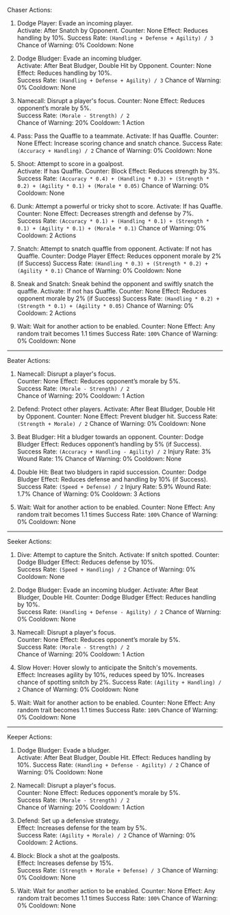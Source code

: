  Chaser Actions:
1. Dodge Player: Evade an incoming player.  
   Activate: After Snatch by Opponent.
   Counter: None
   Effect: Reduces handling by 10%.
   Success Rate: `(Handling + Defense + Agility) / 3`
   Chance of Warning: 0%
   Cooldown: None

2. Dodge Bludger: Evade an incoming bludger.  
   Activate: After Beat Bludger, Double Hit by Opponent.
   Counter: None
   Effect: Reduces handling by 10%.  
   Success Rate: `(Handling + Defense + Agility) / 3`
   Chance of Warning: 0%
   Cooldown: None

3. Namecall: Disrupt a player's focus.
   Counter: None
   Effect: Reduces opponent’s morale by 5%.  
   Success Rate: `(Morale - Strength) / 2`  
   Chance of Warning: 20%
   Cooldown: 1 Action

4. Pass: Pass the Quaffle to a teammate. 
   Activate: If has Quaffle. 
   Counter: None
   Effect: Increase scoring chance and snatch chance.
   Success Rate: `(Accuracy + Handling) / 2`
   Chance of Warning: 0%
   Cooldown: None

5. Shoot: Attempt to score in a goalpost.  
   Activate: If has Quaffle. 
   Counter: Block
   Effect: Reduces strength by 3%.  
   Success Rate: `(Accuracy * 0.4) + (Handling * 0.3) + (Strength * 0.2) + (Agility * 0.1) + (Morale * 0.05)`
   Chance of Warning: 0%
   Cooldown: None

6. Dunk: Attempt a powerful or tricky shot to score. 
   Activate: If has Quaffle. 
   Counter: None 
   Effect: Decreases strength and defense by 7%.  
   Success Rate: `(Accuracy * 0.1) + (Handling * 0.1) + (Strength * 0.1) + (Agility * 0.1) + (Morale * 0.1)`
   Chance of Warning: 0%
   Cooldown: 2 Actions

7. Snatch: Attempt to snatch quaffle from opponent.
   Activate: If not has Quaffle. 
   Counter: Dodge Player
   Effect: Reduces opponent morale by 2% (if Success)
   Success Rate: `(Handling * 0.3) + (Strength * 0.2) + (Agility * 0.1)`
   Chance of Warning: 0%
   Cooldown: None

8. Sneak and Snatch: Sneak behind the opponent and swiftly snatch the quaffle.
   Activate: If not has Quaffle. 
   Counter: None
   Effect: Reduces opponent morale by 2% (if Success)
   Success Rate: `(Handling * 0.2) + (Strength * 0.1) + (Agility * 0.05)`
   Chance of Warning: 0%
   Cooldown: 2 Actions

9. Wait: Wait for another action to be enabled.
   Counter: None
   Effect: Any random trait becomes 1.1 times
   Success Rate: `100%`
   Chance of Warning: 0%
   Cooldown: None

---
 Beater Actions:

1. Namecall: Disrupt a player's focus.  
   Counter: None
   Effect: Reduces opponent’s morale by 5%.  
   Success Rate: `(Morale - Strength) / 2`  
   Chance of Warning: 20%
   Cooldown: 1 Action

2. Defend: Protect other players.
   Activate: After Beat Bludger, Double Hit by Opponent.
   Counter: None
   Effect: Prevent bludger hit.
   Success Rate: `(Strength + Morale) / 2`
   Chance of Warning: 0%
   Cooldown: None

3. Beat Bludger: Hit a bludger towards an opponent.
   Counter: Dodge Bludger
   Effect: Reduces opponent’s handling by 5% (if Success).
   Success Rate: `(Accuracy + Handling - Agility) / 2`
   Injury Rate: 3%
   Wound Rate: 1%
   Chance of Warning: 0%
   Cooldown: None

4. Double Hit: Beat two bludgers in rapid succession.
   Counter: Dodge Bludger
   Effect: Reduces defense and handling by 10% (if Success).
   Success Rate: `(Speed + Defense) / 2`
   Injury Rate: 5.9%
   Wound Rate: 1.7%
   Chance of Warning: 0%
   Cooldown: 3 Actions

5. Wait: Wait for another action to be enabled.
   Counter: None
   Effect: Any random trait becomes 1.1 times
   Success Rate: `100%`
   Chance of Warning: 0%
   Cooldown: None

---

 Seeker Actions:
1. Dive: Attempt to capture the Snitch. 
   Activate: If snitch spotted.
   Counter: Dodge Bludger
   Effect: Reduces defense by 10%.  
   Success Rate: `(Speed + Handling) / 2`
   Chance of Warning: 0%
   Cooldown: None

2. Dodge Bludger: Evade an incoming bludger. 
   Activate: After Beat Bludger, Double Hit.
   Counter: Dodge Bludger 
   Effect: Reduces handling by 10%.    
   Success Rate: `(Handling + Defense - Agility) / 2`
   Chance of Warning: 0%
   Cooldown: None

3. Namecall: Disrupt a player's focus.  
   Counter: None
   Effect: Reduces opponent’s morale by 5%.  
   Success Rate: `(Morale - Strength) / 2`  
   Chance of Warning: 20%
   Cooldown: 1 Action

4. Slow Hover: Hover slowly to anticipate the Snitch's movements.  
   Effect: Increases agility by 10%, reduces speed by 10%. Increases chance of spotting snitch by 2%.
   Success Rate: `(Agility + Handling) / 2`
   Chance of Warning: 0%
   Cooldown: None

5. Wait: Wait for another action to be enabled.
   Counter: None
   Effect: Any random trait becomes 1.1 times
   Success Rate: `100%`
   Chance of Warning: 0%
   Cooldown: None

---

 Keeper Actions:
1. Dodge Bludger: Evade a bludger.  
   Activate: After Beat Bludger, Double Hit.
   Effect: Reduces handling by 10%. 
   Success Rate: `(Handling + Defense - Agility) / 2`
   Chance of Warning: 0%
   Cooldown: None

2. Namecall: Disrupt a player's focus.  
   Counter: None
   Effect: Reduces opponent’s morale by 5%.  
   Success Rate: `(Morale - Strength) / 2`  
   Chance of Warning: 20%
   Cooldown: 1 Action

3. Defend: Set up a defensive strategy.  
   Effect: Increases defense for the team by 5%.  
   Success Rate: `(Agility + Morale) / 2`
   Chance of Warning: 0%
   Cooldown: 2 Actions.

4. Block: Block a shot at the goalposts.  
   Effect: Increases defense by 15%.  
   Success Rate: `(Strength + Morale + Defense) / 3`
   Chance of Warning: 0%
   Cooldown: None

5. Wait: Wait for another action to be enabled.
   Counter: None
   Effect: Any random trait becomes 1.1 times
   Success Rate: `100%`
   Chance of Warning: 0%
   Cooldown: None